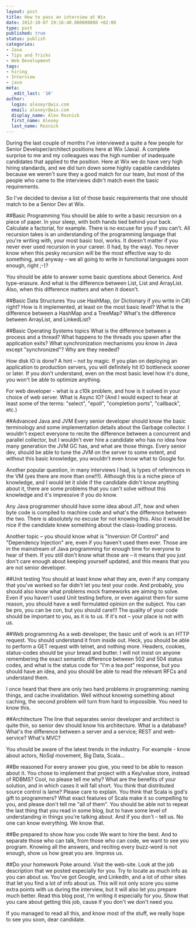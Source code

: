 ```yaml
---
layout: post
title: How to pass an interview at Wix
date: 2012-10-07 19:16:40.000000000 +02:00
type: post
published: true
status: publish
categories:
- Java
- Tips and Tricks
- Web Development
tags:
- hiring
- Interview
- java
meta:
  _edit_last: '10'
author:
  login: alexeyr@wix.com
  email: alexeyr@wix.com
  display_name: Alex Reznick
  first_name: Alexey
  last_name: Reznick
---
```

During the last couple of months I've interviewed a quite a few people for Senior Developer/architect positions here at Wix (Java). A complete surprise to me and my colleagues was the high number of inadequate candidates that applied to the position. Here at Wix we do have very high hiring standards, and we did turn down some highly capable candidates because we weren't sure they a good match for our team, but most of the people who came to the interviews didn't match even the basic requirements.

So I've decided to devise a list of those basic requirements that one should match to be a Senior Dev at Wix.

##Basic Programming
You should be able to write a basic recursion on a piece of paper. In your sleep, with both hands tied behind your back. Calculate a factorial, for example. There is no excuse for you if you can't. All recursion takes is an understanding of the programming language that you're writing with, your most basic tool, works. It doesn't matter if you never ever used recursion in your career. (I had, by the way). You never know when this pesky recursion will be the most effective way to do something, and anyway – we all going to write in functional languages soon enough, right ;-)?

You should be able to answer some basic questions about Generics. And type-erasure. And what is the difference between List, List<T> and ArrayList<T>. Also, when this difference matters and when it doesn't.

##Basic Data Structures
You use HashMap, (or Dictionary if you write in C#) right? How is it implemented, at least on the most basic level? What is the difference between a HashMap and a TreeMap? What's the difference between ArrayList, and LinkedList?

##Basic Operating Systems topics
What is the difference between a process and a thread? What happens to the threads you spawn after the application exits? What synchronization mechanisms you know in Java except "synchronized"? Why are they needed?

How disk IO is done? A hint – not by magic. If you plan on deploying an application to production servers, you will definitely hit IO bottleneck sooner or later. If you don't understand, even on the most basic level how it's done, you won't be able to optimize anything.

For web developer - what is a c10k problem, and how is it solved in your choice of web server. What is Async IO? (And I would expect to hear at least some of the terms: "select", "epoll", "completion ports", "callback", etc.)

##Advanced Java and JVM
Every senior developer should know the basic terminology and some implementation details about the Garbage collector. I wouldn't expect everyone to recite the difference between a concurrent and parallel collector, but I wouldn't ever hire a candidate who has no idea how many generation the JVM GC has, and what are those things. Every senior dev, should be able to tune the JVM on the server to some extent, and without this basic knowledge, you wouldn't even know what to Google for.

Another popular question, in many interviews I had, is types of references in the VM (yes there are more than one!!!). Although this is a niche piece of knowledge, and I would let it slide if the candidate didn't know anything about it, there are some problems that you can't solve without this knowledge and it's impressive if you do know.

Any Java programmer should have some idea about JIT, how and when byte code is compiled to machine code and what's the difference between the two. There is absolutely no excuse for not knowing this. Also it would be nice if the candidate knew something about the class-loading process.

Another topic – you should know what is "Inversion Of Control" and "Dependency Injection" are, even if you haven't used them ever. Those are in the mainstream of Java programming for enough time for everyone to hear of them. If you still don't know what those are – it means that you just don't care enough about keeping yourself updated, and this means that you are not senior developer.

##Unit testing
You should at least know what they are, even if any company that you've worked so far didn't let you test your code. And probably, you should also know what problems mock frameworks are aiming to solve. Even if you haven't used Unit testing before, or even against them for some reason, you should have a well formulated opinion on the subject. You can be pro, you can be con, but you should care!!! The quality of your code should be important to you, as it is to us. If it's not – your place is not with us.

##Web programming
As a web developer, the basic unit of work is an HTTP request. You should understand it from inside out. Heck, you should be able to perform a GET request with telnet, and nothing more. Headers, cookies, status-codes should be your bread and butter. I will not insist on anyone remembering the exact semantic difference between 502 and 504 status codes, and what is the status code for "I'm a tea pot" response, but you should have an idea, and you should be able to read the relevant RFCs and understand them.

I once heard that there are only two hard problems in programming: naming things, and cache invalidation. Well without knowing something about caching, the second problem will turn from hard to impossible. You need to know this.

##Architecture
The line that separates senior developer and architect is quite thin, so senior dev should know his architecture. What is a database? What's the difference between a server and a service; REST and web-service? What's MVC?

You should be aware of the latest trends in the industry. For example - know about actors, NoSql movement, Big Data, Scala…

##Be reasoned
For every answer you give, you need to be able to reason about it. You chose to implement that project with a Key/value store, instead of RDBMS? Cool, no please tell me why? What are the benefits of your solution, and in which cases it will fall short. You think that distributed source control is lame? Please care to explain. You think that Scala is god's gift to programmers? What exact features of Scala make it so compelling to you, and please don't tell me "all of them". You should be able not to repeat the last thing that you read in some blog, but to have some level of understanding in things you're talking about. And if you don't – tell us. No one can know everything. We know that.

##Be prepared to show how you code
We want to hire the best. And to separate those who can talk, from those who can code, we want to see you program. Knowing all the answers, and reciting every buzz-word is not enough, show us how great you are. Impress us.

##Do your homework
Poke around. Visit the web-site. Look at the job description that we posted especially for you. Try to locate as much info as you can about us. You've got Google, and LinkedIn, and a lot of other sites that let you find a lot of info about us. This will not only score you some extra points with us during the interview, but it will also let you prepare much better. Read this blog post, I'm writing it especially for you. Show that you care about getting this job, cause if you don't we don't need you.

If you managed to read all this, and know most of the stuff, we really hope to see you soon, dear candidate.
